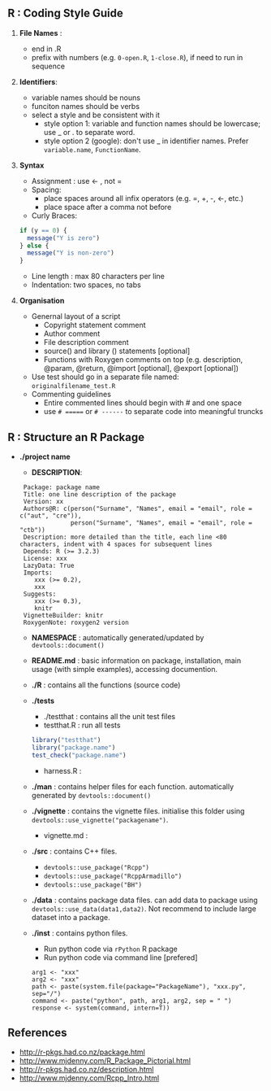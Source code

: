 ## R : Coding Style Guide 

1. **File Names** : 
   * end in .R 
   * prefix with numbers (e.g. `0-open.R`, `1-close.R`), if need to run in sequence  
2. **Identifiers**: 
    * variable names should be nouns 
    * funciton names should be verbs 
    * select a style and be consistent with it 
       * style option 1: variable and function names should be lowercase; use _ or . to separate word.  
       * style option 2 (google): don't use _ in identifier names. Prefer `variable.name`, `FunctionName`.  
3. **Syntax** 
    * Assignment : use <- , not = 
    * Spacing: 
       * place spaces around all infix operators (e.g. =, +, -, <-, etc.)
       * place space after a comma not before 
    * Curly Braces: 
    ```r     
    if (y == 0) {
      message("Y is zero")
    } else {
      message("Y is non-zero")
    }
    ```
    
    * Line length : max 80 characters per line 
    * Indentation: two spaces, no tabs 
 4. **Organisation**
    * Genernal layout of a script 
      * Copyright statement comment 
      * Author comment 
      * File description comment  
      * source() and library () statements [optional]
      * Functions with Roxygen comments on top (e.g. description, @param, @return, @import [optional], @export [optional]) 
    * Use test should go in a separate file named: `originalfilename_test.R`
    * Commenting guidelines 
      * Entire commented lines should begin with # and one space
      * use `# =====` or `# ------` to separate code into meaningful truncks 


## R : Structure an R Package  
* **./project name** 
  * **DESCRIPTION**: 
   ```
    Package: package name 
    Title: one line description of the package
    Version: xx
    Authors@R: c(person("Surname", "Names", email = "email", role = c("aut", "cre")),
                 person("Surname", "Names", email = "email", role = "ctb"))
    Description: more detailed than the title, each line <80 characters, indent with 4 spaces for subsequent lines 
    Depends: R (>= 3.2.3)
    License: xxx 
    LazyData: True
    Imports: 
       xxx (>= 0.2), 
       xxx 
    Suggests:
       xxx (>= 0.3), 
       knitr  
    VignetteBuilder: knitr 
    RoxygenNote: roxygen2 version 
   ```
 
  * **NAMESPACE** : automatically generated/updated by `devtools::document()`  
  * **README.md** : basic information on package, installation, main usage (with simple examples), accessing documention.   
  
  * **./R** : contains all the functions (source code) 
  * **./tests**
     * ./testthat : contains all the unit test files 
     * testthat.R : run all tests 
     ```r
     library("testthat")
     library("package.name")
     test_check("package.name")
     ```
     
     * harness.R : 
     
  * **./man** : contains helper files for each function. automatically generated by `devtools::document()`  
  * **./vignette** : contains the vignette files. initialise this folder using `devtools::use_vignette("packagename")`.  
      * vignette.md : 
  * **./src**  : contains C++ files.  
      * `devtools::use_package("Rcpp")` 
      * `devtools::use_package("RcppArmadillo")`
      * `devtools::use_package("BH")` 
  * **./data** : contains package data files. can add data to package using `devtools::use_data(data1,data2)`. Not recommend to include large dataset into a package. 
  * **./inst** : contains python files.  
     * Run python code via `rPython` R package 
     * Run python code via command line [prefered]
     ```
     arg1 <- "xxx" 
     arg2 <- "xxx"
     path <- paste(system.file(package="PackageName"), "xxx.py", sep="/")
     command <- paste("python", path, arg1, arg2, sep = " ") 
     response <- system(command, intern=T)) 
     ```

## References 
* http://r-pkgs.had.co.nz/package.html 
* http://www.mjdenny.com/R_Package_Pictorial.html 
* http://r-pkgs.had.co.nz/description.html 
* http://www.mjdenny.com/Rcpp_Intro.html
